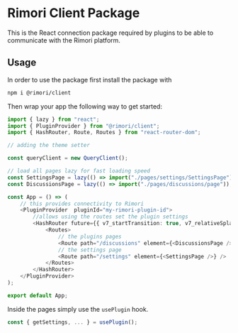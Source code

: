 # Rimori Client Package

This is the React connection package required by plugins to be able to
communicate with the Rimori platform.

## Usage

In order to use the package first install the package with

```bash
npm i @rimori/client
```

Then wrap your app the following way to get started:

```typescript
import { lazy } from "react";
import { PluginProvider } from "@rimori/client";
import { HashRouter, Route, Routes } from "react-router-dom";

// adding the theme setter

const queryClient = new QueryClient();

// load all pages lazy for fast loading speed
const SettingsPage = lazy(() => import("./pages/settings/SettingsPage"));
const DiscussionsPage = lazy(() => import("./pages/discussions/page"));

const App = () => (
    // this provides connectivity to Rimori
    <PluginProvider  pluginId="my-rimori-plugin-id">
        //allows using the routes set the plugin settings
        <HashRouter future={{ v7_startTransition: true, v7_relativeSplatPath: true }}>
            <Routes>
                // the plugins pages
                <Route path="/discussions" element={<DiscussionsPage />} />
                // the settings page
                <Route path="/settings" element={<SettingsPage />} />
            </Routes>
        </HashRouter>
    </PluginProvider>
);

export default App;
```

Inside the pages simply use the `usePlugin` hook.

```typescript
const { getSettings, ... } = usePlugin();
```